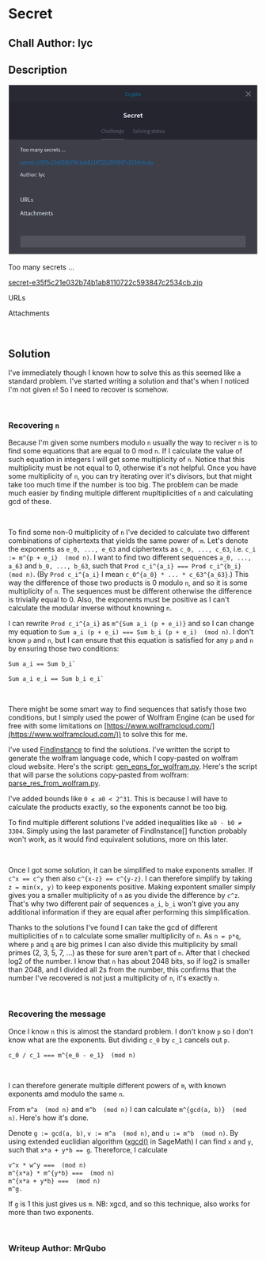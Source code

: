 # Secret
## Chall Author: lyc

## Description

![](./description_screenshot.png "Description")

Too many secrets ...

[secret-e35f5c21e032b74b1ab8110722c593847c2534cb.zip](./secret.zip)

URLs

Attachments

<br />

## Solution

I've immediately though I known how to solve this as this seemed like a standard
problem. I've started writing a solution and that's when I noticed I'm not given
`n`! So I need to recover is somehow.

<br />

### Recovering `n`

Because I'm given some numbers modulo `n` usually the way to reciver `n` is to
find some equations that are equal to 0 mod `n`. If I calculate the value of
such equation in integers I will get some multiplicity of `n`. Notice that this
multiplicity must be not equal to 0, otherwise it's not helpful. Once you have
some multiplicity of `n`, you can try iterating over it's divisors, but that
might take too much time if the number is too big. The problem can be made much
easier by finding multiple different mupltiplicities of `n` and calculating gcd
of these.

<br />

To find some non-0 multiplicity of `n` I've decided to calculate two different
combinations of ciphertexts that yields the same power of `m`. Let's denote the
exponents as `e_0, ..., e_63` and ciphertexts as `c_0, ..., c_63`, i.e. `c_i :=
m^{p + e_i}  (mod n)`. I want to find two different sequences `a_0, ..., a_63`
and `b_0, ..., b_63`, such that `Prod c_i^{a_i} === Prod c_i^{b_i}  (mod n)`.
(By `Prod c_i^{a_i}` I mean `c_0^{a_0} * ... * c_63^{a_63}`.) This way the
difference of those two products is 0 modulo `n`, and so it is some multiplicity
of `n`. The sequences must be different otherwise the difference is trivially
equal to 0. Also, the exponents must be positive as I can't calculate the
modular inverse without knowning `n`.

I can rewrite `Prod c_i^{a_i}` as `m^{Sum a_i (p + e_i)}` and so I can change my
equation to `Sum a_i (p + e_i) === Sum b_i (p + e_i)  (mod n)`. I don't know `p`
and `n`, but I can ensure that this equation is satisfied for any `p` and `n` by
ensuring those two conditions:
```
Sum a_i == Sum b_i`
```
```
Sum a_i e_i == Sum b_i e_i`
```

<br />

There might be some smart way to find sequences that satisfy those two
conditions, but I simply used the power of Wolfram Engine (can be used for free
with some limitations on
[https://www.wolframcloud.com/](https://www.wolframcloud.com/)) to solve this
for me.

I've used
[FindInstance](https://reference.wolfram.com/language/ref/FindInstance.html) to
find the solutions. I've written the script to generate the wolfram language
code, which I copy-pasted on wolfram cloud website. Here's the script:
[gen\_eqns\_for\_wolfram.py](./gen_eqns_for_wolfram.py). Here's the script that
will parse the solutions copy-pasted from wolfram:
[parse\_res\_from\_wolfram.py](./parse_res_from_wolfram.py).

I've added bounds like `0 ≤ a0 < 2^31`. This is because I will have to calculate
the products exactly, so the exponents cannot be too big.

To find multiple different solutions I've added inequalities like `a0 - b0 ≠
3304`. Simply using the last parameter of FindInstance[] function probably won't
work, as it would find equivalent solutions, more on this later.

<br />

Once I got some solution, it can be simplified to make exponents smaller. If
`c^x == c^y` then also `c^{x-z} == c^{y-z}`. I can therefore simplify by taking
`z = min(x, y)` to keep exponents positive. Making expontent smaller simply
gives you a smaller multiplicity of `n` as you divide the difference by `c^z`.
That's why two different pair of sequences `a_i`, `b_i` won't give you any
additional information if they are equal after performing this simplification.

Thanks to the solutions I've found I can take the gcd of different
multiplicities of `n` to calculate some smaller multiplicity of `n`. As `n =
p*q`, where `p` and `q` are big primes I can also divide this multiplicity by
small primes (2, 3, 5, 7, ...) as these for sure aren't part of `n`. After that
I checked log2 of the number. I know that `n` has about 2048 bits, so if log2 is
smaller than 2048, and I divided all 2s from the number, this confirms that the
number I've recovered is not just a multiplicity of `n`, it's exactly `n`.

<br />

### Recovering the message

Once I know `n` this is almost the standard problem. I don't know `p` so I don't
know what are the exponents. But dividing `c_0` by `c_1` cancels out `p`.
```
c_0 / c_1 === m^{e_0 - e_1}  (mod n)
```

<br />

I can therefore generate multiple different powers of `m`, with known exponents
amd modulo the same `n`.

From `m^a  (mod n)` and `m^b  (mod n)` I can calculate `m^{gcd(a, b)}  (mod n)`.
Here's how it's done.

Denote `g := gcd(a, b)`, `v := m^a  (mod n)`, and `u := m^b  (mod n)`. By using
extended euclidian algorithm
([xgcd()](https://doc.sagemath.org/html/en/thematic_tutorials/group_theory.html#extended-greatest-common-divisor)
in SageMath) I can find `x` and `y`, such that `x*a + y*b == g`. Thereforce, I
calculate
```
v^x * w^y ===  (mod n)
m^{x*a} * m^{y*b} ===  (mod n)
m^{x*a + y*b} ===  (mod n)
m^g.
```
If `g` is 1 this just gives us `m`. NB: xgcd, and so this technique, also works
for more than two exponents.

<br />

### Writeup Author: MrQubo
